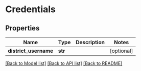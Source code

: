 # Credentials

## Properties
Name | Type | Description | Notes
------------ | ------------- | ------------- | -------------
**district_username** | **str** |  | [optional] 

[[Back to Model list]](../README.md#documentation-for-models) [[Back to API list]](../README.md#documentation-for-api-endpoints) [[Back to README]](../README.md)

